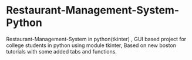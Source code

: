 # Restaurant-Management-System-Python
Restaurant-Management-System in python(tkinter) , GUI based project for college students in python using module tkinter, Based on new boston tutorials with some added tabs and functions.
